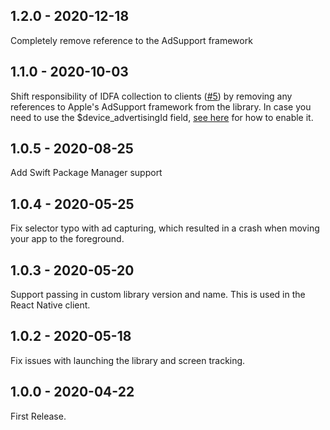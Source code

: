 ## 1.2.0 - 2020-12-18
Completely remove reference to the AdSupport framework

## 1.1.0 - 2020-10-03
Shift responsibility of IDFA collection to clients ([#5](https://github.com/PostHog/posthog-ios/pull/5))
by removing any references to Apple's AdSupport framework from the library. In case you need to
use the $device_advertisingId field, [see here](https://posthog.com/docs/integrations/ios-integration) for how to enable it.

## 1.0.5 - 2020-08-25
Add Swift Package Manager support

## 1.0.4 - 2020-05-25
Fix selector typo with ad capturing, which resulted in a crash when moving your app to the foreground.

## 1.0.3 - 2020-05-20
Support passing in custom library version and name. This is used in the React Native client. 

## 1.0.2 - 2020-05-18
Fix issues with launching the library and screen tracking. 

## 1.0.0 - 2020-04-22
First Release.
